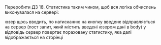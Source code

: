 Переробити ДЗ 18. Статистика таким чином, щоб вся логіка обчислень виконувалася на сервері:

юзер щось вводить, по натисканню на кнопку введене відправляється на сервер (пост запит, який містить введені юзером дані в body)
у відповідь сервер повертає пораховану статистику, яка далі відображається на сторінці
